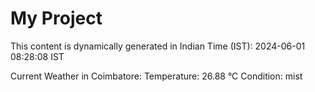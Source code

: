 # My Project

This content is dynamically generated in Indian Time (IST): 2024-06-01 08:28:08 IST


Current Weather in Coimbatore:
Temperature: 26.88 °C
Condition: mist

